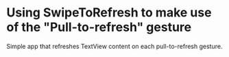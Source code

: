 # Using SwipeToRefresh to make use of the "Pull-to-refresh" gesture

Simple app that refreshes TextView content on each pull-to-refresh gesture.